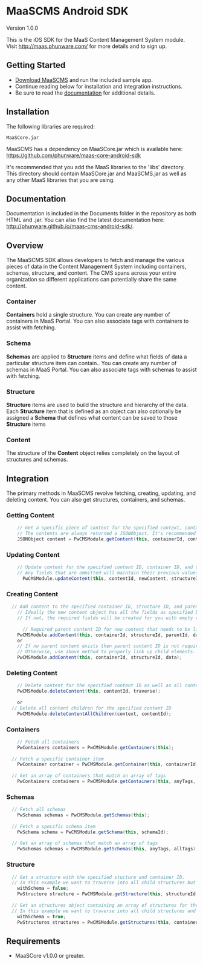 MaaSCMS Android SDK
================

Version 1.0.0

This is the iOS SDK for the MaaS Content Management System module. Visit http://maas.phunware.com/ for more details and to sign up.



Getting Started
---------------

- [Download MaaSCMS](https://github.com/phunware/maas-cms-android-sdk/archive/master.zip) and run the included sample app.
- Continue reading below for installation and integration instructions.
- Be sure to read the [documentation](http://phunware.github.io/maas-cms-android-sdk/) for additional details.



Installation
------------

The following libraries are required:
````
MaaSCore.jar
````

MaaSCMS has a dependency on MaaSCore.jar which is available here: https://github.com/phunware/maas-core-android-sdk

It's recommended that you add the MaaS libraries to the 'libs' directory. This directory should contain MaaSCore.jar and MaaSCMS.jar  as well as any other MaaS libraries that you are using.



Documentation
------------

Documentation is included in the Documents folder in the repository as both HTML and .jar. You can also find the latest documentation here: http://phunware.github.io/maas-cms-android-sdk/.



Overview
-----------

The MaaSCMS SDK allows developers to fetch and manage the various pieces of data in the Content Management System including containers, schemas, structure, and content. The CMS spans across your entire organization so different applications can potentially share the same content.


### Container

**Containers** hold a single structure. You can create any number of containers in MaaS Portal. You can also associate tags with containers to assist with fetching.

### Schema

**Schemas** are applied to **Structure** items and define what fields of data a particular structure item can contain.. You can create any number of schemas in MaaS Portal. You can also associate tags with schemas to assist with fetching.

### Structure

**Structure** items are used to build the structure and hierarchy of the data. Each **Structure** item that is defined as an object can also optionally be assigned a **Schema** that defines what content can be saved to those **Structure** items

### Content

The structure of the **Content** object relies completely on the layout of structures and schemas.



Integration
-----------

The primary methods in MaaSCMS revolve fetching, creating, updating, and deleting content. You can also get structures, containers, and schemas.

### Getting Content

````java
	// Get a specific piece of content for the specified context, container ID, and content ID. 
	// The contents are always returned a JSONObject. It's recommended that you parse the JSONObject into a model object.
    JSONObject content = PwCMSModule.getContent(this, containerId, contentId);

````

### Updating Content

````java
	// Update content for the specified content ID, container ID, and structure ID. 
	// Any fields that are ommitted will maintain their previous values.
	  PwCMSModule.updateContent(this, contentId, newContent, structureId);
````

### Creating Content

````java
  // Add content to the specified container ID, structure ID, and parent content ID. 
	// Ideally the new content object has all the fields as specified by the structure and schema. 
	// If not, the required fields will be created for you with empty values.
	
	  // Required parent content ID for new content that needs to be link up to any dynamic children of a structure item. 
    PwCMSModule.addContent(this, containerId, structureId, parentId, data);
    or
    // If no parent content exists then parent content ID is not required. 
    // Otherwise, use above method to properly link up child elements.
    PwCMSModule.addContent(this, containerId, structureId, data);
````

### Deleting Content

````java
	// Delete content for the specified content ID as well as all content children
    PwCMSModule.deleteContent(this, contentId, traverse);   
    
    or
  // Delete all content children for the specified content ID
    PwCMSModule.deleteContentAllChildren(context, contentId);

````

### Containers

````java
	// Fetch all containers
    PwContainers containers = PwCMSModule.getContainers(this);
    
  // Fetch a specific container item
    PwContainer container = PwCMSModule.getContainer(this, containerId);
    
  // Get an array of containers that match an array of tags
    PwContainers containers = PwCMSModule.getContainers(this, anyTags, allTags);

````

### Schemas

````java
  // Fetch all schemas
    PwSchemas schemas = PwCMSModule.getSchemas(this);
    
  // Fetch a specific schema item
    PwSchema schema = PwCMSModule.getSchema(this, schemaId);
    
  // Get an array of schemas that match an array of tags
    PwSchemas schemas = PwCMSModule.getSchemas(this, anyTags, allTags);
````

### Structure

````java
  // Get a structure with the specified stucture and container ID. 
  // In this example we want to traverse into all child structures but not include schema.
    withSchema = false;
    PwStructure structure = PwCMSModule.getStructure(this, structureId, containerId, depth, withSchema);
    
  // Get an structures object containing an array of structures for the specified container ID. 
  // In this example we want to traverse into all child structures and include schema.
    withSchema = true;
    PwStructures structures = PwCMSModule.getStructures(this, containerId, depth, withSchema);
````



Requirements
------------

- MaaSCore v1.0.0 or greater.
